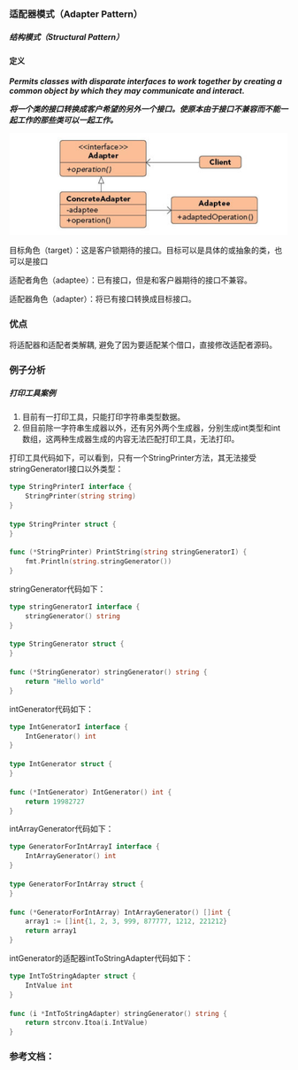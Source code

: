 ### 适配器模式（Adapter Pattern）

##### 结构模式（Structural Pattern）

#### 定义

***Permits classes with disparate interfaces to work together by creating a common object by which they may communicate and interact.***

***将一个类的接口转换成客户希望的另外一个接口。使原本由于接口不兼容而不能一起工作的那些类可以一起工作。***

![Memento Pattern UML](https://github.com/nox60/go-design-pattern/blob/master/images/adapter_pattern.png)

目标角色（target）：这是客户锁期待的接口。目标可以是具体的或抽象的类，也可以是接口

适配者角色（adaptee）：已有接口，但是和客户器期待的接口不兼容。

适配器角色（adapter）：将已有接口转换成目标接口。

### 优点
将适配器和适配者类解耦, 避免了因为要适配某个借口，直接修改适配者源码。


### 例子分析

##### 打印工具案例
1. 目前有一打印工具，只能打印字符串类型数据。
2. 但目前除一字符串生成器以外，还有另外两个生成器，分别生成int类型和int数组，这两种生成器生成的内容无法匹配打印工具，无法打印。

打印工具代码如下，可以看到，只有一个StringPrinter方法，其无法接受stringGeneratorI接口以外类型：
```go
type StringPrinterI interface {
	StringPrinter(string string)
}

type StringPrinter struct {
}

func (*StringPrinter) PrintString(string stringGeneratorI) {
	fmt.Println(string.stringGenerator())
}
```

stringGenerator代码如下：
```go
type stringGeneratorI interface {
	stringGenerator() string
}

type StringGenerator struct {
}

func (*StringGenerator) stringGenerator() string {
	return "Hello world"
}
```

intGenerator代码如下：
```go
type IntGeneratorI interface {
	IntGenerator() int
}

type IntGenerator struct {
}

func (*IntGenerator) IntGenerator() int {
	return 19982727
}
```

intArrayGenerator代码如下：
```go
type GeneratorForIntArrayI interface {
	IntArrayGenerator() int
}

type GeneratorForIntArray struct {
}

func (*GeneratorForIntArray) IntArrayGenerator() []int {
	array1 := []int{1, 2, 3, 999, 877777, 1212, 221212}
	return array1
}
```

intGenerator的适配器intToStringAdapter代码如下：
```go
type IntToStringAdapter struct {
	IntValue int
}

func (i *IntToStringAdapter) stringGenerator() string {
	return strconv.Itoa(i.IntValue)
}
```





### 参考文档：
